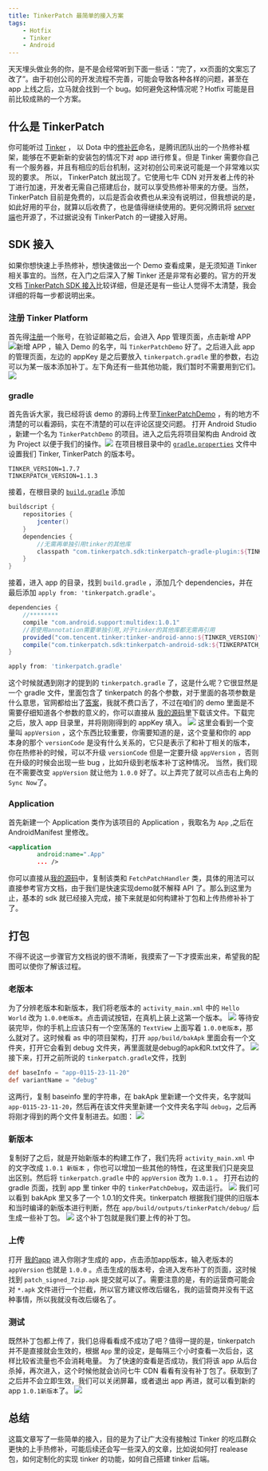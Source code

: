 ```yaml
---
title: TinkerPatch 最简单的接入方案
tags: 
	- Hotfix
	- Tinker
	- Android
---
```

天天埋头做业务的你，是不是会经常听到下面一些话：“完了，xx页面的文案忘了改了”。由于初创公司的开发流程不完善，可能会导致各种各样的问题，甚至在 app 上线之后，立马就会找到一个 bug。如何避免这种情况呢？Hotfix 可能是目前比较成熟的一个方案。
<!-- more -->
## 什么是 TinkerPatch
你可能听过 [Tinker](https://github.com/Tencent/tinker) ， 以 Dota 中的[修补匠](http://www.dota2.com.cn/hero/tinker/)命名，是腾讯团队出的一个热修补框架，能够在不更新新的安装包的情况下对 app 进行修复。但是 Tinker 需要你自己有一个服务器，并且有相应的后台机制，这对初创公司来说可能是一个非常难以实现的要求。
所以， TinkerPatch 就出现了。它使用七牛 CDN 对开发者上传的补丁进行加速，开发者无需自己搭建后台，就可以享受热修补带来的方便。当然， TinkerPatch 目前是免费的，以后是否会收费也从来没有说明过，但我想说的是，如此好用的平台，就算以后收费了，也是值得继续使用的。更何况腾讯将 [server 端](https://github.com/baidao/tinker-manager)也开源了，不过据说没有 TinkerPatch 的一键接入好用。
## SDK 接入
如果你想快速上手热修补，想快速做出一个 Demo 查看成果，是无须知道 Tinker 相关事宜的。当然，在入门之后深入了解 Tinker 还是非常有必要的。官方的开发文档
[TinkerPatch SDK 接入](http://tinkerpatch.com/Docs/SDK)比较详细，但是还是有一些让人觉得不太清楚，我会详细的将每一步都说明出来。
### 注册 Tinker Platform
首先得[注册](http://tinkerpatch.com/Index/reg)一个账号，在验证邮箱之后，会进入 App 管理页面，点击新增 APP ![新增 APP](https://ww2.sinaimg.cn/large/006tNbRwly1fd2h4myjsaj30g80msdg5.jpg) ，输入 Demo 的名字，叫 `TinkerPatchDemo` 好了。之后进入此 app 的管理页面，左边的 appKey 是之后要放入 `tinkerpatch.gradle` 里的参数，右边可以为某一版本添加补丁。左下角还有一些其他功能，我们暂时不需要用到它们。
![](https://ww4.sinaimg.cn/large/006tNbRwly1fd2jd6yrlyj30yy0ywgnn.jpg)
### gradle
首先告诉大家，我已经将该 demo 的源码上传至[TinkerPatchDemo](https://github.com/abcghy/TinkerPatchDemo) ，有的地方不清楚的可以看源码，实在不清楚的可以在评论区提交问题。
打开 Android Studio ，新建一个名为 `TinkerPatchDemo` 的项目。进入之后先将项目架构由 Android 改为 Project 以便于我们的操作。![](https://ww1.sinaimg.cn/large/006tNbRwly1fd2hcezy5uj30ds0h075d.jpg)
在项目根目录中的 [`gradle.properties`](https://ww3.sinaimg.cn/large/006tNbRwly1fd2hh7hqnzj30gg0is0u9.jpg) 文件中设置我们 Tinker, TinkerPatch 的版本号。

``` properties
TINKER_VERSION=1.7.7
TINKERPATCH_VERSION=1.1.3
```
接着，在根目录的 [`build.gradle`](https://ww3.sinaimg.cn/large/006tNbRwly1fd2hksvjojj30ki0lqgnc.jpg) 添加

``` gradle
buildscript {
    repositories {
        jcenter()
    }
    dependencies {
        //无需再单独引用tinker的其他库
        classpath "com.tinkerpatch.sdk:tinkerpatch-gradle-plugin:${TINKERPATCH_VERSION}"
    }
}
```
接着，进入 app 的目录，找到 `build.gradle` ，添加几个 dependencies，并在最后添加 `apply from: 'tinkerpatch.gradle'`。

``` gradle
dependencies {
    //********
    compile "com.android.support:multidex:1.0.1"
    //若使用annotation需要单独引用,对于tinker的其他库都无需再引用
    provided("com.tencent.tinker:tinker-android-anno:${TINKER_VERSION}") { changing = true }
    compile("com.tinkerpatch.sdk:tinkerpatch-android-sdk:${TINKERPATCH_VERSION}") { changing = true }
}

apply from: 'tinkerpatch.gradle'
```
这个时候就遇到刚才的提到的 `tinkerpatch.gradle` 了，这是什么呢？它很显然是一个 gradle 文件，里面包含了 tinkerpatch 的各个参数，对于里面的各项参数是什么意思，官网都给出了[答案](http://tinkerpatch.com/Docs/SDK)，我就不费口舌了，不过在咱们的 demo 里面是不需要仔细知道各个参数的意义的，你可以直接从 [我的源码](https://github.com/abcghy/TinkerPatchDemo/blob/master/app/tinkerpatch.gradle)里下载该文件。下载完之后，放入 app 目录里，并将刚刚得到的 appKey 填入。
![](https://ww2.sinaimg.cn/large/006tNbRwly1fd2hu0cabqj30tw0cqjtb.jpg)
这里会看到一个变量叫 `appVersion` ，这个东西比较重要，你需要知道的是，这个变量和你的 app 本身的那个 `versionCode` 是没有什么关系的，它只是表示了和补丁相关的版本，你在热修补的时候，可以不升级 `versionCode` 但是一定要升级 `appVersion` ，否则在升级的时候会出现一些 bug ，比如升级到老版本补丁这种情况。
当然，我们现在不需要改变 `appVersion` 就让他为 `1.0.0` 好了。以上弄完了就可以点击右上角的 `Sync Now`了。
### Application
首先新建一个 Application 类作为该项目的 Application ，我取名为 `App` ,之后在 AndroidManifest 里修改。 

``` xml
<application
        android:name=".App"
        ... />
```
你可以直接从[我的源码](https://github.com/abcghy/TinkerPatchDemo/tree/master/app/src/main/java/com/gaohuiyu/tinkerpatchdemo)中，复制该类和 `FetchPatchHandler` 类，具体的用法可以直接参考官方文档，由于我们是快速实现demo就不解释 API 了。那么到这里为止，基本的 sdk 就已经接入完成，接下来就是如何构建补丁包和上传热修补补丁了。

## 打包
不得不说这一步骤官方文档说的很不清晰，我摸索了一下才摸索出来，希望我的配图可以使你了解该过程。
### 老版本
为了分辨老版本和新版本，我们将老版本的 `activity_main.xml` 中的 `Hello World` 改为 `1.0.0老版本`。点击调试按钮，在真机上装上这第一个版本。
![](https://ww2.sinaimg.cn/large/006tNbRwly1fd2jpe5wimj30do05w3yz.jpg)
等待安装完毕，你的手机上应该只有一个空荡荡的 `TextView` 上面写着 `1.0.0老版本`，那么就对了。这时候看 as 中的项目架构，打开 `app/build/bakApk` 里面会有一个文件夹，打开它会看到 debug 文件夹，再里面就是debug的apk和R.txt文件了。
![](https://ww1.sinaimg.cn/large/006tNbRwly1fd2ju7yhtwj30mw0l4gnp.jpg)
接下来，打开之前所说的 `tinkerpatch.gradle`文件，找到

``` gradle
def baseInfo = "app-0115-23-11-20"
def variantName = "debug"
```
这两行，复制 baseinfo 里的字符串，在 bakApk 里新建一个文件夹，名字就叫 `app-0115-23-11-20`，然后再在该文件夹里新建一个文件夹名字叫 `debug`，之后再将刚才得到的两个文件复制进去。如图：
![](https://ww3.sinaimg.cn/large/006tNbRwly1fd2jy7d9aqj30nq0iy40h.jpg)
### 新版本
复制好了之后，就是开始新版本的构建工作了，我们先将 `activity_main.xml` 中的文字改成 `1.0.1 新版本` ，你也可以增加一些其他的特性，在这里我们只是突显出区别。然后将 `tinkerpatch.gradle` 中的 `appVersion` 改为 `1.0.1` 。
打开右边的 gradle 页面，找到 app 里 tinker 中的 `tinkerPatchDebug`，双击运行。
![](https://ww1.sinaimg.cn/large/006tNbRwly1fd2ktp6xe4j30n20madi2.jpg)
我们可以看到 bakApk 里又多了一个 1.0.1的文件夹。tinkerpatch 根据我们提供的旧版本和当时编译的新版本进行判断，然在 `app/build/outputs/tinkerPatch/debug/` 后生成一些补丁包。
![](https://ww3.sinaimg.cn/large/006tNbRwly1fd2lkkogi6j30lk0qkgnt.jpg)
这个补丁包就是我们要上传的补丁包。
### 上传
打开 [我的app](http://tinkerpatch.com/Apps/index) 进入你刚才生成的 app，点击添加app版本，输入老版本的 `appVersion` 也就是 `1.0.0` 。点击生成的版本号，会进入发布补丁的页面，这时候找到 `patch_signed_7zip.apk` 提交就可以了。需要注意的是，有的运营商可能会对 `*.apk` 文件进行一个拦截，所以官方建议修改后缀名，我的运营商并没有干这种事情，所以我就没有改后缀名了。
### 测试
既然补丁包都上传了，我们总得看看成不成功了吧？值得一提的是，tinkerpatch 并不是直接就会生效的，根据 `App` 里的设定，是每隔三个小时查看一次后台，这样比较省流量也不会消耗电量。
为了快速的查看是否成功，我们将该 app 从后台杀掉，再次进入，这个时候他就会访问七牛 CDN 看看有没有补丁包了。获取到了之后并不会立即生效，我们可以关闭屏幕，或者退出 app 再进，就可以看到新的 app `1.0.1新版本`了。
![](https://ww1.sinaimg.cn/large/006tNbRwly1fd2lvz7b4ej30u01hct9g.jpg)

## 总结
这篇文章写了一些简单的接入，目的是为了让广大没有接触过 Tinker 的吃瓜群众更快的上手热修补，可能后续还会写一些深入的文章，比如说如何打 realease 包，如何定制化的实现 tinker 的功能，如何自己搭建 tinker 后端。

